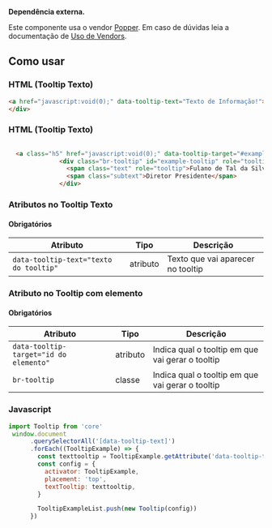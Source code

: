 [version]: # "1.0.0"

<div class="br-message info" role="alert">
<div class="icon" aria-label="Informação"><i class="fas fa-info-circle fa-lg" aria-hidden="true"></i></div>
<div class="content">
<p><strong>Dependência externa.</strong></p>
<p>Este componente usa o vendor <a href="https://popper.js.org/">Popper</a>. Em caso de dúvidas leia a documentação de <a href="/guias/uso-de-vendors">Uso de Vendors</a>.</p>
</div>
</div>
</div>

## Como usar

### HTML (Tooltip Texto)

```html
<a href="javascript:void(0);" data-tooltip-text="Texto de Informação!">
</div>
```

### HTML (Tooltip Texto)

```html

  <a class="h5" href="javascript:void(0);" data-tooltip-target="#example-tooltip">Informação</a>
              <div class="br-tooltip" id="example-tooltip" role="tooltip" data-toggle="tooltip" info="info" place="top">
                <span class="text" role="tooltip">Fulano de Tal da Silva</span>
                <span class="subtext">Diretor Presidente</span>
              </div>

```

### Atributos no Tooltip Texto

#### Obrigatórios

| Atributo                               | Tipo     | Descrição                         |
| -------------------------------------- | -------- | --------------------------------- |
| `data-tooltip-text="texto do tooltip"` | atributo | Texto que vai aparecer no tooltip |

### Atributo no Tooltip com elemento

#### Obrigatórios

| Atributo                               | Tipo     | Descrição                                        |
| -------------------------------------- | -------- | ------------------------------------------------ |
| `data-tooltip-target="id do elemento"` | atributo | Indica qual o tooltip em que vai gerar o tooltip |
| `br-tooltip`                           | classe   | Indica qual o tooltip em que vai gerar o tooltip |

### Javascript

```javascript
import Tooltip from 'core'
 window.document
      .querySelectorAll('[data-tooltip-text]')
      .forEach((TooltipExample) => {
        const texttooltip = TooltipExample.getAttribute('data-tooltip-text')
        const config = {
          activator: TooltipExample,
          placement: 'top',
          textTooltip: texttooltip,
        }

        TooltipExampleList.push(new Tooltip(config))
      })

    
```
